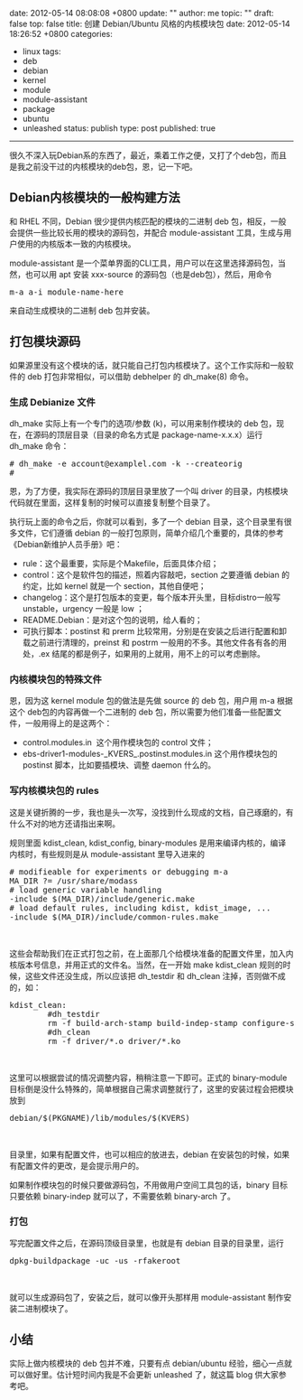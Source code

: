 date: 2012-05-14 08:08:08 +0800
update: ""
author: me
topic: ""
draft: false
top: false
title: 创建 Debian/Ubuntu 风格的内核模块包
date: 2012-05-14 18:26:52 +0800
categories:
- linux
tags:
- deb
- debian
- kernel
- module
- module-assistant
- package
- ubuntu
- unleashed
status: publish
type: post
published: true
---
<p>很久不深入玩Debian系的东西了，最近，乘着工作之便，又打了个deb包，而且是我之前没干过的内核模块的deb包，恩，记一下吧。</p>

<h2>Debian内核模块的一般构建方法</h2>

<p>和 RHEL 不同，Debian 很少提供内核匹配的模块的二进制 deb 包，相反，一般会提供一些比较长用的模块的源码包，并配合 module-assistant 工具，生成与用户使用的内核版本一致的内核模块。</p>

<p>module-assistant 是一个菜单界面的CLI工具，用户可以在这里选择源码包，当然，也可以用 apt 安装 xxx-source 的源码包（也是deb包），然后，用命令</p>

<pre class="brush: bash; gutter: true">m-a a-i module-name-here</pre>

<p>来自动生成模块的二进制 deb 包并安装。</p>

<h2>打包模块源码</h2>

<p>如果源里没有这个模块的话，就只能自己打包内核模块了。这个工作实际和一般软件的 deb 打包非常相似，可以借助 debhelper 的 dh_make(8) 命令。</p>

<h3>生成 Debianize 文件</h3>

<p>dh_make 实际上有一个专门的选项/参数 (k)，可以用来制作模块的 deb 包，现在，在源码的顶层目录（目录的命名方式是 package-name-x.x.x）运行 dh_make 命令：</p>

<pre class="brush: bash; gutter: true"># dh_make -e account@examplel.com -k --createorig
#</pre>

<p>恩，为了方便，我实际在源码的顶层目录里放了一个叫 driver 的目录，内核模块代码就在里面，这样复制的时候可以直接复制整个目录了。</p>

<p>执行玩上面的命令之后，你就可以看到，多了一个 debian 目录，这个目录里有很多文件，它们遵循 debian 的一般打包原则，简单介绍几个重要的，具体的参考《Debian新维护人员手册》吧：</p>

<ul>

<li>rule：这个最重要，实际是个Makefile，后面具体介绍；</li>

<li>control：这个是软件包的描述，照着内容敲吧，section 之要遵循 debian 的约定，比如 kernel 就是一个 section，其他自便吧；</li>

<li>changelog：这个是打包版本的变更，每个版本开头里，目标distro一般写 unstable，urgency 一般是 low ；</li>

<li>README.Debian：是对这个包的说明，给人看的；</li>

<li>可执行脚本：postinst 和 prerm 比较常用，分别是在安装之后进行配置和卸载之前进行清理的，preinst 和 postrm 一般用的不多。其他文件各有各的用处，.ex 结尾的都是例子，如果用的上就用，用不上的可以考虑删除。</li>

</ul>

<h3>内核模块包的特殊文件</h3>

<p>恩，因为这 kernel module 包的做法是先做 source 的 deb 包，用户用 m-a 根据这个 deb包的内容再做一个二进制的 deb 包，所以需要为他们准备一些配置文件，一般用得上的是这两个：</p>

<ul>

<li>control.modules.in  这个用作模块包的 control 文件；</li>

<li>ebs-driver1-modules-_KVERS_.postinst.modules.in 这个用作模块包的 postinst 脚本，比如要插模块、调整 daemon 什么的。</li>

</ul>

<h3>写内核模块包的 rules</h3>

<p>这是关键折腾的一步，我也是头一次写，没找到什么现成的文档，自己琢磨的，有什么不对的地方还请指出来啊。</p>

<p>规则里面 kdist_clean, kdist_config, binary-modules 是用来编译内核的，编译内核时，有些规则是从 module-assistant 里导入进来的</p>

<pre class="brush: bash; gutter: true"># modifieable for experiments or debugging m-a
MA_DIR ?= /usr/share/modass
# load generic variable handling
-include $(MA_DIR)/include/generic.make
# load default rules, including kdist, kdist_image, ...
-include $(MA_DIR)/include/common-rules.make


</pre>

<p>这些会帮助我们在正式打包之前，在上面那几个给模块准备的配置文件里，加入内核版本号信息，并用正式的文件名。当然，在一开始 make kdist_clean 规则的时候，这些文件还没生成，所以应该把 dh_testdir 和 dh_clean 注掉，否则做不成的，如：</p>

<pre class="brush: bash; gutter: true">kdist_clean: 
        #dh_testdir
        rm -f build-arch-stamp build-indep-stamp configure-stamp
        #dh_clean
        rm -f driver/*.o driver/*.ko


</pre>

<p>这里可以根据尝试的情况调整内容，稍稍注意一下即可。正式的 binary-module 目标倒是没什么特殊的，简单根据自己需求调整就行了，这里的安装过程会把模块放到</p>

<pre class="brush: bash; gutter: true">debian/$(PKGNAME)/lib/modules/$(KVERS)


</pre>

<p>目录里，如果有配置文件，也可以相应的放进去，debian 在安装包的时候，如果有配置文件的更改，是会提示用户的。</p>

<p>如果制作模块包的时候只要做源码包，不用做用户空间工具包的话，binary 目标只要依赖 binary-indep 就可以了，不需要依赖 binary-arch 了。</p>

<h3>打包</h3>

<p>写完配置文件之后，在源码顶级目录里，也就是有 debian 目录的目录里，运行</p>

<pre class="brush: bash; gutter: true">dpkg-buildpackage -uc -us -rfakeroot


</pre>

<p>就可以生成源码包了，安装之后，就可以像开头那样用 module-assistant 制作安装二进制模块了。</p>

<h2>小结</h2>

<p>实际上做内核模块的 deb 包并不难，只要有点 debian/ubuntu 经验，细心一点就可以做好里。估计短时间内我是不会更新 unleashed 了，就这篇 blog 供大家参考吧。</p>
